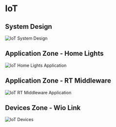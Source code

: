 # IoT
System Design
---------------
<img src="https://raw.githubusercontent.com/rachwal/IoT/master/img/IoT_Design.png" alt="IoT System Design"/>
<br/>

Application Zone - Home Lights
---------------
<img src="https://raw.githubusercontent.com/rachwal/IoT/master/img/IoT_Home_Lights.png" alt="IoT Home Lights Application"/>

Application Zone - RT Middleware
---------------
<img src="https://raw.githubusercontent.com/rachwal/IoT/master/img/IoT_RT_Middleware.png" alt="IoT RT Middleware Application"/>

Devices Zone - Wio Link
---------------
<img src="https://raw.githubusercontent.com/rachwal/IoT/master/img/IoT_Devices.png" alt="IoT Devices"/>
